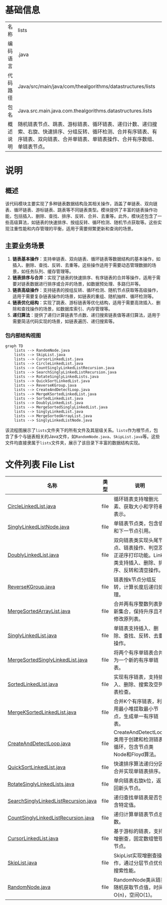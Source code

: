 # 基础信息

|      |      |
|------|------|
| 名称 | lists |
| 编码语言 | .java |
| 代码路径 | Java/src/main/java/com/thealgorithms/datastructures/lists |
| 包名 | Java.src.main.java.com.thealgorithms.datastructures.lists |
| 概述说明 | 随机链表节点、跳表、游标链表、循环链表、递归计数、递归搜索、右旋、快速排序、分组反转、循环检测、合并有序链表、有序链表、双向链表、合并单链表、单链表操作、合并有序数组、单链表节点。 |

# 说明

## 概述
该代码模块主要实现了多种链表数据结构及其相关操作，涵盖了单链表、双向链表、循环链表、游标链表、跳表等不同链表类型。模块提供了丰富的链表操作功能，包括插入、删除、查找、排序、反转、合并、去重等。此外，模块还包含了一些高级算法，如链表的快速排序、按组反转、循环检测、随机节点获取等。这些实现注重性能和内存管理的平衡，适用于需要频繁更新和查询的场景。

## 主要业务场景
1. **链表基本操作**：支持单链表、双向链表、循环链表等数据结构的基本操作，如插入、删除、查找、反转、去重等。这些操作适用于需要动态管理数据的场景，如任务队列、缓存管理等。
2. **链表排序与合并**：实现了链表的快速排序、有序链表的合并等操作，适用于需要对链表数据进行排序或合并的场景，如数据预处理、多路归并等。
3. **链表高级操作**：支持链表的按组反转、循环检测、随机节点获取等高级操作，适用于需要复杂链表操作的场景，如链表的重组、随机抽样、循环检测等。
4. **链表优化结构**：实现了跳表、游标链表等优化结构，适用于需要高效插入、删除和查找操作的场景，如数据库索引、内存管理等。
5. **递归算法**：提供了递归计算链表节点数、递归搜索链表值等递归算法，适用于需要简洁代码实现的场景，如链表遍历、递归搜索等。


### 包内部结构视图

```mermaid
graph TD
    lists --> RandomNode.java
    lists --> SkipList.java
    lists --> CursorLinkedList.java
    lists --> CircleLinkedList.java
    lists --> CountSinglyLinkedListRecursion.java
    lists --> SearchSinglyLinkedListRecursion.java
    lists --> RotateSinglyLinkedLists.java
    lists --> QuickSortLinkedList.java
    lists --> ReverseKGroup.java
    lists --> CreateAndDetectLoop.java
    lists --> MergeKSortedLinkedList.java
    lists --> SortedLinkedList.java
    lists --> DoublyLinkedList.java
    lists --> MergeSortedSinglyLinkedList.java
    lists --> SinglyLinkedList.java
    lists --> MergeSortedArrayList.java
    lists --> SinglyLinkedListNode.java
```

该流程图展示了`lists`文件夹下的所有文件及其层级关系。`lists`作为根节点，包含了多个与链表相关的Java文件，如`RandomNode.java`、`SkipList.java`等。这些文件均直接隶属于`lists`文件夹，展示了该目录下丰富的数据结构实现。

# 文件列表 File List

| 名称   | 类型  | 说明 |
|-------|------|-------------|
| [CircleLinkedList.java](CircleLinkedList.md) | file | 循环链表支持增删元素、获取大小和字符串表示。 |
| [SinglyLinkedListNode.java](SinglyLinkedListNode.md) | file | 单链表节点类，包含值和下一节点引用。 |
| [DoublyLinkedList.java](DoublyLinkedList.md) | file | 双向链表类实现头尾节点、链表操作、判空及正逆序打印功能。Link类支持插入、删除、排序、反转和清空操作。 |
| [ReverseKGroup.java](ReverseKGroup.md) | file | 链表按k节点分组反转，计算长度后递归处理。 |
| [MergeSortedArrayList.java](MergeSortedArrayList.md) | file | 合并两有序整数列表到新集合，保持升序且不修改原列表。 |
| [SinglyLinkedList.java](SinglyLinkedList.md) | file | 单链表支持插入、删除、查找、反转、去重操作。 |
| [MergeSortedSinglyLinkedList.java](MergeSortedSinglyLinkedList.md) | file | 将两个有序单链表合并为一个新的有序单链表。 |
| [SortedLinkedList.java](SortedLinkedList.md) | file | 实现有序链表，支持插入、删除、搜索及空列表检查。 |
| [MergeKSortedLinkedList.java](MergeKSortedLinkedList.md) | file | 合并K个有序链表，利用最小堆提取最小节点，生成单一有序链表。 |
| [CreateAndDetectLoop.java](CreateAndDetectLoop.md) | file | CreateAndDetectLoop类用于创建和检测链表循环，包含节点类Node和Floyd算法。 |
| [QuickSortLinkedList.java](QuickSortLinkedList.md) | file | 快速排序算法递归分区合并实现单链表排序。 |
| [RotateSinglyLinkedLists.java](RotateSinglyLinkedLists.md) | file | 单向链表右旋k位，返回新头节点。 |
| [SearchSinglyLinkedListRecursion.java](SearchSinglyLinkedListRecursion.md) | file | 递归查找单链表是否包含特定值。 |
| [CountSinglyLinkedListRecursion.java](CountSinglyLinkedListRecursion.md) | file | 递归计算单链表节点总数。 |
| [CursorLinkedList.java](CursorLinkedList.md) | file | 基于游标的链表，支持增删查，固定数组管理节点。 |
| [SkipList.java](SkipList.md) | file | SkipList实现增删查操作，通过分层节点优化搜索性能。 |
| [RandomNode.java](RandomNode.md) | file | RandomNode类从链表随机获取节点值，时间O(n)，空间O(1)。 |


